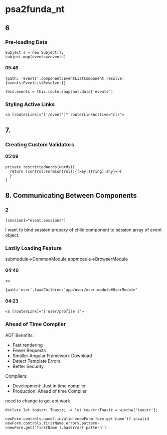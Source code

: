 # psa2funda_nt

## 6
### Pre-loading Data
```
Subject s = new Subject();
subject.map(events=>events)
```
#### 05:46
```
{path: 'events',component:EventListComponent,resolve:{events:EventListResolver}}
```

```
this.events = this.route.snapshot.data['events']
```

### Styling Active Links
```
<a [routerLink]="['/event']" routerLinkActtive="cls">
```

## 7.
### Creating Custom Validators
#### 05:09
```
private restrictedWords(words){
  return (control:FormControl):{[key:string]:any}=>{
  }
}
```

## 8. Communicating Between Components

### 2
```
[session]="event.sessions"]
```
I want to bind session propery of child component to session array of event object.




### Lazily Loading Feature
submodule->CommonModule
appmoeule->BrowserModule


#### 04:40
```
<a
```
```
{path:'user',loadChildren:'app/user/user.module#UserModule'
```

#### 04:23
```
<a [routerLink]="['user/profile']">
```

### Ahead of Time Compiler
AOT Benefits:
- Fast rendering
- Fewer Requests
- Smaller Angular Framework Download
- Detect Template Errors
- Better Security

Compilers:
- Development: Just in time compiler
- Production: Ahead of time Compiler

need to change to get aot work
```
declare let toastr: Toastr; -> let toastr:Toastr = window['toastr'];
```
```
newForm.controls.name?.invalid->newForm.form.ge('name')?.invalid
newForm.controls.firstName.errors.pattern->newForm.get('firstName').hasError('pattern')
```
